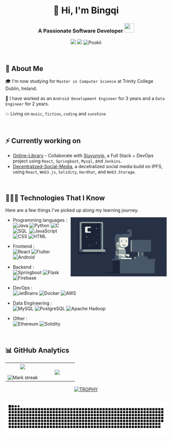 <h1 align="center"> 👋 Hi, I'm Bingqi</h1>

<h3 align="center">A Passionate Software Developer <img src="https://user-images.githubusercontent.com/5679180/79618120-0daffb80-80be-11ea-819e-d2b0fa904d07.gif" height="30px" width="30px"> </h3>

<p align="center">
    <img src="https://img.shields.io/badge/-bingqi.xia@gmail.com-f7d162?style=flat-square&logo=gmail&logoColor=EA4335"/>
    <img src="https://img.shields.io/badge/- She/Her-1a9e9f?style=flat-square" />
    <img src="https://komarev.com/ghpvc/?username=pookii&label=Visitors&color=e56160&style=flat-square" alt="Pookii" />
    <!-- https://visitor-badge.glitch.me/ -->
    <!-- https://github.com/Nathan13888/VisitorBadgeReloaded#-migrating-from-visitor-badge -->
</p>

<br/>

## 🎃 About Me
🎓 I'm now studying for `Master in Computer Science` at Trinity College Dublin, Ireland.

‍💼 I have worked as an `Android Development Engineer` for 3 years and a `Data Engineer` for 2 years.

💥 Living on `music`, `fiction`, `coding` and `sunshine`

</br>

## ⚡ Currently working on 
- [Online-Library](https://github.com/orgs/CodeMagician0/repositories) - Collaborate with [Siuyunyip](https://github.com/siuyunyip), a
Full Stack + DevOps project using `React`, `Springboot`, `Mysql`, and `Jenkins`.
- [Decentralized-Social-Media](https://github.com/orgs/CodeMagician0/repositories), a decetralized social media build on IPFS, using `React`, `Web3.js`, `Solidity`, `Hardhat`, and `Web3.Storage`.

</br>

## 👩🏻‍💻 Technologies That I Know

Here are a few things I've picked up along my learning journey.

<img alt="Night Coding" src="https://raw.githubusercontent.com/AVS1508/AVS1508/master/assets/Night-Coding.gif" align="right"/>

- Programming languages : <br />
![Java](https://img.shields.io/badge/-Java-05122A?style=flat&logo=java&logoColor=FFA518)
![Python](https://img.shields.io/badge/-Python-05122A?style=flat&logo=python)
![C](https://img.shields.io/badge/-C-05122A?style=flat&logo=C)&nbsp;
![SQL](https://img.shields.io/badge/-SQL-05122A?style=flat&logo=mysql)&nbsp;
![JavaScript](https://img.shields.io/badge/-JavaScript-05122A?style=flat&logo=javascript)
![CSS](https://img.shields.io/badge/-CSS-05122A?style=flat&logo=CSS3&logoColor=1572B6)
![HTML](https://img.shields.io/badge/-HTML-05122A?style=flat&logo=HTML5)&nbsp;


- Frontend : <br />
![React](https://img.shields.io/badge/-React-05122A?style=flat&logo=react)
![Flutter](https://img.shields.io/badge/-Flutter-05122A?style=flat&logo=flutter&logoColor=90caf9)
![Android](https://img.shields.io/badge/-Android-05122A?style=flat&logo=Android)


- Backend : <br />
![Springboot](https://img.shields.io/badge/-Springboot-05122A?style=flat&logo=springboot&logoColor=6DB33F)
![Flask](https://img.shields.io/badge/-Flask-05122A?style=flat&logo=flask&logoColor=009688)
![Firebase](https://img.shields.io/badge/-Firebase-05122A?style=flat&logo=firebase)


- DevOps : <br />
![JetBrains](https://img.shields.io/badge/-JetBrains-05122A?style=flat&logo=jetbrains)
![Docker](https://img.shields.io/badge/-Docker-05122A?style=flat&logo=docker)
![AWS](https://img.shields.io/badge/-AWS-05122A?style=flat&logo=amazon-aws)


- Data Engineering : <br />
![MySQL](https://img.shields.io/badge/-MySQL-05122A?style=flat&logo=mysql)
![PostgreSQL](https://img.shields.io/badge/-PostgreSQL-05122A?style=flat&logo=amazon)
![Apache Hadoop](https://img.shields.io/badge/-Hadoop-05122A?style=flat&logo=Apache+Hadoop&logoColor=f4cf0f)

- Other : <br />
![Ethereum](https://img.shields.io/badge/-Ethereum-05122A?style=flat&logo=ethereum&logoColor=d9c7fc)
![Solidity](https://img.shields.io/badge/-Solidity-05122A?style=flat&logo=solidity&logoColor=9d9d9d)

</br>

## 📊 GitHub Analytics

<!--- stats & Trophy (start) -->
<p align="center">
  <!--- stats (start) -->
<table align="center">
<tr border="none">
<td width="50%" align="center">
  
  <img  align="center"  src="https://github-readme-stats.vercel.app/api?username=pookii&theme=dark&show_icons=true&count_private=true" />
  <br></br>
  <img  title="🔥 Get streak stats for your profile at git.io/streak-stats" alt="Mark streak" src="https://github-readme-streak-stats.herokuapp.com/?user=pookii&theme=dark&hide_border=false" /> 
</td>

<td width="50%" align="center">

  <img  align="center"  src="https://github-readme-stats.anuraghazra1.vercel.app/api/top-langs/?username=pookii&theme=dark&hide_border=false&no-bg=true&no-frame=true&langs_count=6"/>
  
  </td>
</tr>
</table>
<!--- stats (end) -->

<!--- trophy (start) -->
<div align=center>
  <a href="https://github.com/ryo-ma/github-profile-trophy" title="Go to Source">
      <img align="center" src="https://github-profile-trophy.vercel.app/?username=pookii&theme=radical&row=1&column=7&margin-h=15&margin-w=5&no-bg=true" alt="TROPHY" />
    </a>
</div>
<!--- trophy (start) -->
</p>        
<!--- stats (end) -->
</br>
<!--- snake -->
<div align="center">
  <img  src="https://github.com/Pookii/Pookii/blob/main/resources/pookii-contribution-snake.svg"
       alt="snake" /></a>
</div>